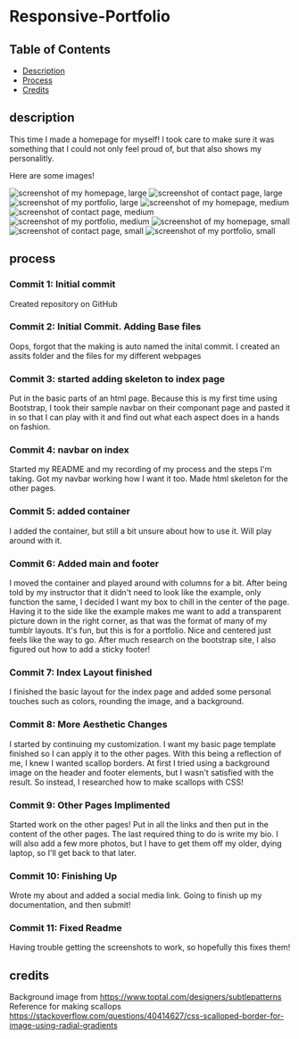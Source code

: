 # Responsive-Portfolio

## Table of Contents

* [Description](#description)
* [Process](#process)
* [Credits](#credits)

## description 

This time I made a homepage for myself! I took care to make sure it was something that I could not only feel proud of, but that also shows my personalitly. 

Here are some images!

![screenshot of my homepage, large](https://github.com/Kayn-Pleiades/Responsive-Portfolio/blob/main/Assets/Images/Capture1.PNG)
![screenshot of contact page, large](https://github.com/Kayn-Pleiades/Responsive-Portfolio/blob/main/Assets/Images/Capture2.PNG)
![screenshot of my portfolio, large](https://github.com/Kayn-Pleiades/Responsive-Portfolio/blob/main/Assets/Images/Capture3.PNG)
![screenshot of my homepage, medium](https://github.com/Kayn-Pleiades/Responsive-Portfolio/blob/main/Assets/Images/Capture4.PNG)
![screenshot of contact page, medium](https://github.com/Kayn-Pleiades/Responsive-Portfolio/blob/main/Assets/Images/Capture5.PNG)
![screenshot of my portfolio, medium](https://github.com/Kayn-Pleiades/Responsive-Portfolio/blob/main/Assets/Images/Capture6.PNG)
![screenshot of my homepage, small](https://github.com/Kayn-Pleiades/Responsive-Portfolio/blob/main/Assets/Images/Capture7.PNG)
![screenshot of contact page, small](https://github.com/Kayn-Pleiades/Responsive-Portfolio/blob/main/Assets/Images/Capture8.PNG)
![screenshot of my portfolio, small](https://github.com/Kayn-Pleiades/Responsive-Portfolio/blob/main/Assets/Images/Capture9.PNG)

## process

### Commit 1: Initial commit
Created repository on GitHub

### Commit 2: Initial Commit. Adding Base files
Oops, forgot that the making is auto named the inital commit.
I created an assits folder and the files for my different webpages

### Commit 3: started adding skeleton to index page
Put in the basic parts of an html page. Because this is my first time using Bootstrap, I took their sample navbar on their componant page and pasted it in so that I can play with it and find out what each aspect does in a hands on fashion. 

### Commit 4: navbar on index
Started my README and my recording of my process and the steps I'm taking. 
Got my navbar working how I want it too.
Made html skeleton for the other pages.

### Commit 5: added container
I added the container, but still a bit unsure about how to use it. Will play around with it.

### Commit 6: Added main and footer 
I moved the container and played around with columns for a bit.
After being told by my instructor that it didn't need to look like the example, only function the same, I decided I want my box to chill in the center of the page. Having it to the side like the example makes me want to add a transparent picture down in the right corner, as that was the format of many of my tumblr layouts. It's fun, but this is for a portfolio. Nice and centered just feels like the way to go.
After much research on the bootstrap site, I also figured out how to add a sticky footer! 

### Commit 7: Index Layout finished
I finished the basic layout for the index page and added some personal touches such as colors, rounding the image, and a background.

### Commit 8: More Aesthetic Changes
I started by continuing my customization. I want my basic page template finished so I can apply it to the other pages.
With this being a reflection of me, I knew I wanted scallop borders. At first I tried using a background image on the header and footer elements, but I wasn't satisfied with the result. So instead, I researched how to make scallops with CSS!

### Commit 9: Other Pages Implimented 
Started work on the other pages!
Put in all the links and then put in the content of the other pages. The last required thing to do is write my bio.
I will also add a few more photos, but I have to get them off my older, dying laptop, so I'll get back to that later.

### Commit 10: Finishing Up
Wrote my about and added a social media link. Going to finish up my documentation, and then submit!

### Commit 11: Fixed Readme
Having trouble getting the screenshots to work, so hopefully this fixes them!

## credits

Background image from https://www.toptal.com/designers/subtlepatterns 
Reference for making scallops https://stackoverflow.com/questions/40414627/css-scalloped-border-for-image-using-radial-gradients 